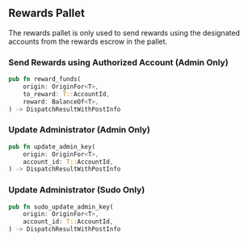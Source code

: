 ## Rewards Pallet
The rewards pallet is only used to send rewards using the designated accounts from the rewards escrow in the pallet.

### Send Rewards using Authorized Account (Admin Only)
```rust
pub fn reward_funds(
    origin: OriginFor<T>,
    to_reward: T::AccountId,
    reward: BalanceOf<T>,
) -> DispatchResultWithPostInfo
```
### Update Administrator (Admin Only)
```rust
pub fn update_admin_key(
    origin: OriginFor<T>,
    account_id: T::AccountId,
) -> DispatchResultWithPostInfo
```
### Update Administrator (Sudo Only)
```rust
pub fn sudo_update_admin_key(
    origin: OriginFor<T>,
    account_id: T::AccountId,
) -> DispatchResultWithPostInfo
```